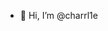 - 👋 Hi, I’m @charrl1e

<!---
charrl1e/charrl1e is a ✨ special ✨ repository because its `README.md` (this file) appears on your GitHub profile.
You can click the Preview link to take a look at your changes.
--->
